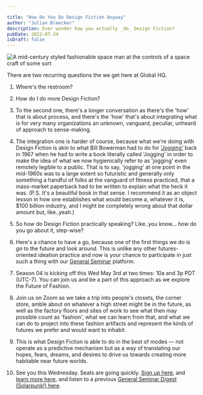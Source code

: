 ```yaml
---

title: "How Do You Do Design Fiction Anyway"
author: "Julian Bleecker"
description: Ever wonder how you actually _do_ Design Fiction?
pubDate: 2022-07-24
isDraft: false
---
```


<img src="/bd-images/how-do-you-do-design-fiction-anyway/how-do-you-do-design-fiction-anyway_98664adc-e655-410f-a4cc-1d7302cb0bbb.jpg" alt="A mid-century styled fashionable space man at the controls of a space craft of some sort"><p>There are two recurring questions the we get here at Global HQ.</p><ol><li><p>Where's the restroom?</p></li><li><p>How do I do more Design Fiction?</p></li><li><p>To the second one, there's a longer conversation as there's the 'how' that is about process, and there's the 'how' that's about integrating what is for very many organizations an unknown, vanguard, peculiar, unheard of approach to sense-making.</p></li><li><p>The integration one is harder of course, because what we're doing with Design Fiction is akin to what Bill Bowerman had to do for <a target="_blank" rel="noopener noreferrer nofollow" href="https://www.abebooks.com/book-search/title/jogging/author/william-bowerman/">'Jogging'</a> back in 1967 when he had to write a book literally called 'Jogging' in order to make the idea of what we now hygienically refer to as 'jogging' even remotely legible to a public. That is to say, 'jogging' at one point in the mid-1960s was to a large extent so futuristic and generally only something a handful of folks at the vanguard of fitness practiced, that a mass-market paperback had to be written to explain what the heck it was. (P.S. It's a beautiful book in that sense. I recommend it as an object lesson in how one establishes what would become a, whatever it is, $100 billion industry, and I might be completely wrong about that dollar amount but, like..yeah.)</p></li><li><p>So how do Design Fiction practically speaking? Like..you know... <em>how</em> do you go about it, step-wise?</p></li><li><p>Here's a chance to have a go, because one of the first things we do is <em>go</em> to the future and look around. This is unlike any other futures-oriented ideation practice and now is your chance to participate in just such a thing with our <a target="_blank" rel="noopener noreferrer nofollow" href="https://generalseminar.com">General Seminar</a> platform.</p></li><li><p>Season 04 is kicking off this Wed May 3rd at two times: 10a and 3p PDT (UTC-7). You can join us and be a part of this approach as we explore the Future of Fashion.</p></li><li><p>Join us on Zoom as we take a trip into people's closets, the corner store, amble about on whatever a high street might be in the future, as well as the factory floors and sites of work to see what then may possible count as 'fashion', what we can learn from that, and what we can do to project into these fashion artifacts and represent the kinds of futures we prefer and would want to inhabit.</p></li><li><p>This is what Design Fiction is able to do in the best of modes — not operate as a predictive mechanism but as a way of translating our hopes, fears, dreams, and desires to drive us towards creating more habitable near future worlds.</p></li><li><p>See you this Wednesday. Seats are going quickly. <a target="_blank" rel="noopener noreferrer nofollow" href="https://ti.to/near-future-laboratory/general-seminar-futures-of-fashion">Sign up here</a>, and <a target="_blank" rel="noopener noreferrer nofollow" href="https://www.generalseminar.com/s04e01">learn more here</a>, and listen to a previous <a target="_blank" rel="noopener noreferrer nofollow" href="https://spotifyanchor-web.app.link/e/TiEgCnqSmzb">General Seminar Digest (Solarpunk!) here</a>.</p></li></ol>